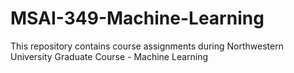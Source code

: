 # MSAI-349-Machine-Learning
This repository contains course assignments during Northwestern University Graduate Course - Machine Learning
